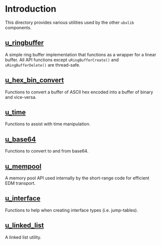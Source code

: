 # Introduction
This directory provides various utilities used by the other `ubxlib` components.

## [u_ringbuffer](api/u_ringbuffer.h)
A simple ring buffer implementation that functions as a wrapper for a linear buffer.
All API functions except `uRingBufferCreate()` and `uRingBufferDelete()` are thread-safe.

## [u_hex_bin_convert](api/u_hex_bin_convert.h)
Functions to convert a buffer of ASCII hex encoded into a buffer of binary and vice-versa.

## [u_time](api/u_time.h)
Functions to assist with time manipulation.

## [u_base64](api/u_base64.h)
Functions to convert to and from base64.

## [u_mempool](api/u_mempool.h)
A memory pool API used internally by the short-range code for efficient EDM transport.

## [u_interface](api/u_interface.h)
Functions to help when creating interface types (i.e. jump-tables).

## [u_linked_list](api/u_linked_list.h)
A linked list utility.
